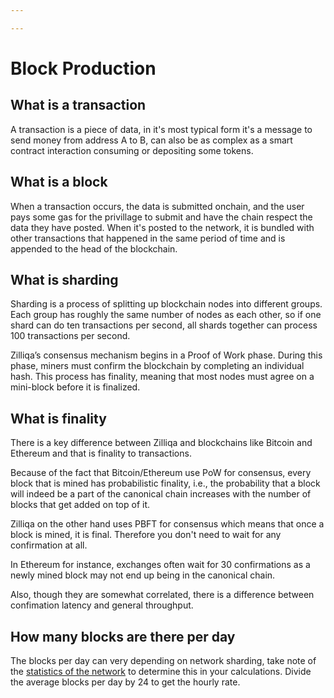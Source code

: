 ```yaml
---

---
```

# Block Production

## What is a transaction

A transaction is a piece of data, in it's most typical form it's a message to send money from address A to B, can also be as complex as a smart contract interaction consuming or depositing some tokens.

## What is a block

When a transaction occurs, the data is submitted onchain, and the user pays some gas for the privillage to submit and have the chain respect the data they have posted. When it's posted to the network, it is bundled with other transactions that happened in the same period of time and is appended to the head of the blockchain.

## What is sharding

Sharding is a process of splitting up blockchain nodes into different groups. Each group has roughly the same number of nodes as each other, so if one shard can do ten transactions per second, all shards together can process 100 transactions per second.

Zilliqa’s consensus mechanism begins in a Proof of Work phase. During this phase, miners must confirm the blockchain by completing an individual hash. This process has finality, meaning that most nodes must agree on a mini-block before it is finalized.

## What is finality

There is a key difference between Zilliqa and blockchains like Bitcoin and Ethereum and that is finality to transactions.

Because of the fact that Bitcoin/Ethereum use PoW for consensus, every block that is mined has probabilistic finality, i.e., the probability that a block will indeed be a part of the canonical chain increases with the number of blocks that get added on top of it.

Zilliqa on the other hand uses PBFT for consensus which means that once a block is mined, it is final. Therefore you don't need to wait for any confirmation at all.

In Ethereum for instance, exchanges often wait for 30 confirmations as a newly mined block may not end up being in the canonical chain.

Also, though they are somewhat correlated, there is a difference between confimation latency and general throughput.

## How many blocks are there per day

The blocks per day can very depending on network sharding, take note of the [statistics of the network](https://viewblock.io/zilliqa/stat/blockCountHistory) to determine this in your calculations. Divide the average blocks per day by 24 to get the hourly rate.
